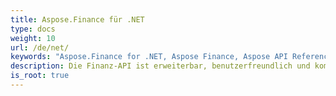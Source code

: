 ```yaml
---
title: Aspose.Finance für .NET
type: docs
weight: 10
url: /de/net/
keywords: "Aspose.Finance for .NET, Aspose Finance, Aspose API Reference."
description: Die Finanz-API ist erweiterbar, benutzerfreundlich und kompakt und bietet alle gängigen Funktionen, sodass Entwickler weniger Code für allgemeine Vorgänge schreiben müssen.
is_root: true
---
```

